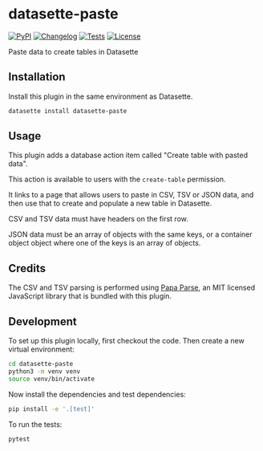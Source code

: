 # datasette-paste

[![PyPI](https://img.shields.io/pypi/v/datasette-paste.svg)](https://pypi.org/project/datasette-paste/)
[![Changelog](https://img.shields.io/github/v/release/datasette/datasette-paste?include_prereleases&label=changelog)](https://github.com/datasette/datasette-paste/releases)
[![Tests](https://github.com/datasette/datasette-paste/actions/workflows/test.yml/badge.svg)](https://github.com/datasette/datasette-paste/actions/workflows/test.yml)
[![License](https://img.shields.io/badge/license-Apache%202.0-blue.svg)](https://github.com/datasette/datasette-paste/blob/main/LICENSE)

Paste data to create tables in Datasette

## Installation

Install this plugin in the same environment as Datasette.
```bash
datasette install datasette-paste
```
## Usage

This plugin adds a database action item called "Create table with pasted data".

This action is available to users with the `create-table` permission.

It links to a page that allows users to paste in CSV, TSV or JSON data, and then use that to create and populate a new table in Datasette.

CSV and TSV data must have headers on the first row.

JSON data must be an array of objects with the same keys, or a container object object where one of the keys is an array of objects.

## Credits

The CSV and TSV parsing is performed using [Papa Parse](https://www.papaparse.com/), an MIT licensed JavaScript library that is bundled with this plugin.

## Development

To set up this plugin locally, first checkout the code. Then create a new virtual environment:
```bash
cd datasette-paste
python3 -m venv venv
source venv/bin/activate
```
Now install the dependencies and test dependencies:
```bash
pip install -e '.[test]'
```
To run the tests:
```bash
pytest
```
